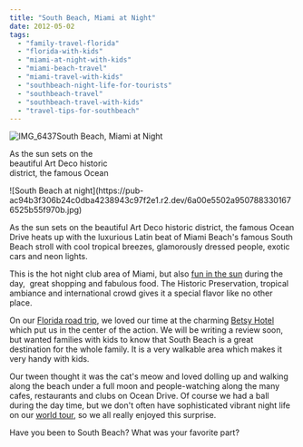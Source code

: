 ```yaml
---
title: "South Beach, Miami at Night"
date: 2012-05-02
tags: 
  - "family-travel-florida"
  - "florida-with-kids"
  - "miami-at-night-with-kids"
  - "miami-beach-travel"
  - "miami-travel-with-kids"
  - "southbeach-night-life-for-tourists"
  - "southbeach-travel"
  - "southbeach-travel-with-kids"
  - "travel-tips-for-southbeach"
---
```


  
![IMG_6437](https://pub-ac94b3f306b24c0dba4238943c97f2e1.r2.dev/6a00e5502a9507883301676525b522970b.jpg)South Beach, Miami at Night  
  
As the sun sets on the  
beautiful Art Deco historic  
district, the famous Ocean

<!--more--> ![South Beach at night](https://pub-ac94b3f306b24c0dba4238943c97f2e1.r2.dev/6a00e5502a9507883301676525b55f970b.jpg)

As the sun sets on the beautiful Art Deco historic district, the famous Ocean Drive heats up with the luxurious Latin beat of Miami Beach's famous South Beach stroll with cool tropical breezes, glamorously dressed people, exotic cars and neon lights.  
  
This is the hot night club area of Miami, but also [fun in the sun](https://pub-ac94b3f306b24c0dba4238943c97f2e1.r2.dev/2011/11/florida-family-vacation-fun.html "fun in the sun florida") during the day,  great shopping and fabulous food. The Historic Preservation, tropical ambiance and international crowd gives it a special flavor like no other place.  
  
On our [Florida road trip](https://pub-ac94b3f306b24c0dba4238943c97f2e1.r2.dev/2011/10/florida-road-trip-sun-fun-family-vacation.html "florida road trip family vacation"), we loved our time at the charming [Betsy Hotel](http://www.thebetsyhotel.com/ "the betsy hotel") which put us in the center of the action. We will be writing a review soon, but wanted families with kids to know that South Beach is a great destination for the whole family. It is a very walkable area which makes it very handy with kids.  
  
Our tween thought it was the cat's meow and loved dolling up and walking along the beach under a full moon and people-watching along the many cafes, restaurants and clubs on Ocean Drive. Of course we had a ball during the day time, but we don't often have sophisticated vibrant night life on our [world tour](https://pub-ac94b3f306b24c0dba4238943c97f2e1.r2.dev/2012/01/amazing-family-world-tour.html "family world tour"), so we all really enjoyed this surprise.  
  
Have you been to South Beach? What was your favorite part?
